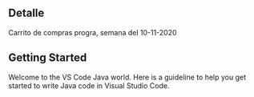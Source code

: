 ## Detalle

Carrito de compras progra, semana del 10-11-2020

## Getting Started

Welcome to the VS Code Java world. Here is a guideline to help you get started to write Java code in Visual Studio Code.



